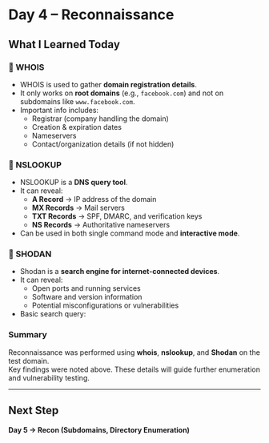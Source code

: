 # Day 4 – Reconnaissance 

## What I Learned Today

### 🔹 WHOIS
- WHOIS is used to gather **domain registration details**.  
- It only works on **root domains** (e.g., `facebook.com`) and not on subdomains like `www.facebook.com`.  
- Important info includes:
  - Registrar (company handling the domain)
  - Creation & expiration dates
  - Nameservers
  - Contact/organization details (if not hidden)

### 🔹 NSLOOKUP
- NSLOOKUP is a **DNS query tool**.  
- It can reveal:
  - **A Record** → IP address of the domain  
  - **MX Records** → Mail servers  
  - **TXT Records** → SPF, DMARC, and verification keys  
  - **NS Records** → Authoritative nameservers  
- Can be used in both single command mode and **interactive mode**.  

### 🔹 SHODAN
- Shodan is a **search engine for internet-connected devices**.  
- It can reveal:
  - Open ports and running services  
  - Software and version information  
  - Potential misconfigurations or vulnerabilities  
- Basic search query:  

### Summary
Reconnaissance was performed using **whois**, **nslookup**, and **Shodan** on the test domain.  
Key findings were noted above. These details will guide further enumeration and vulnerability testing.  

---

## Next Step
**Day 5 → Recon (Subdomains, Directory Enumeration)**
